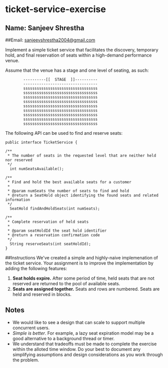 # ticket-service-exercise
## Name: Sanjeev Shrestha
##Email: sanjeevshrestha2004@gmail.com

Implement a simple ticket service that facilitates the discovery, temporary hold, and final reservation of seats within a high-demand performance venue.

Assume that the venue has a stage and one level of seating, as such:

````
        ----------[[  STAGE  ]]----------
        ---------------------------------
        sssssssssssssssssssssssssssssssss
        sssssssssssssssssssssssssssssssss
        sssssssssssssssssssssssssssssssss
        sssssssssssssssssssssssssssssssss
        sssssssssssssssssssssssssssssssss
        sssssssssssssssssssssssssssssssss
        sssssssssssssssssssssssssssssssss
        sssssssssssssssssssssssssssssssss
        sssssssssssssssssssssssssssssssss
````


The following API can be used to find and reserve seats:

````
public interface TicketService {

/**
 * The number of seats in the requested level that are neither held nor reserved
 */
  int numSeatsAvailable();

/**
 * Find and hold the best available seats for a customer
 * 
 * @param numSeats the number of seats to find and hold
 * @return a SeatHold object identifying the found seats and related information 
 */
  SeatHold findAndHoldSeats(int numSeats);

/**
 * Complete reservation of held seats
 * 
 * @param seatHoldId the seat hold identifier
 * @return a reservation confirmation code 
 */  
  String reserveSeats(int seatHoldId);
}

````

##Instructions
We've created a simple and highly-naive implemenation of the ticket service.
Your assignment is to improve the implementation by adding the following features:

1. **Seat holds expire.**  After some period of time, held seats that are not reserved are returned to the pool of available seats.
2. **Seats are assigned together.** Seats and rows are numbered. Seats are held and reserved in blocks. 

## Notes
* We would like to see a design that can scale to support multiple concurrent users. 
* *Simple is better*. For example, a lazy seat expiration model may be a good alternative to a background thread or timer.
* We understand that tradeoffs must be made to complete the exercise within the alloted time window. Do your best to document any simplifying assumptions and design considerations as you work through the problem.
